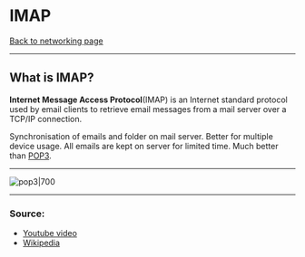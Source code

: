 # IMAP
[Back to networking page](Networking.md)
- --
## What is IMAP?
**Internet Message Access Protocol**(IMAP) is an Internet standard protocol used by email clients to retrieve email messages from a mail server over a TCP/IP connection.

Synchronisation of emails and folder on mail server. Better for multiple device usage. All emails are kept on server for limited time.
Much better than [POP3](POP3.md).
- --
![pop3|700](https://www.gatevidyalay.com/wp-content/uploads/2018/09/Simple-Mail-Transfer-Protocol-1.png)
- --
### Source:
- [Youtube video](https://youtu.be/SBaARws0hy4)
- [Wikipedia]()